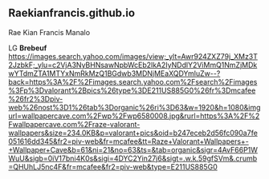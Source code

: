## Raekianfrancis.github.io
Rae Kian Francis Manalo

LG **Brebeuf**
https://images.search.yahoo.com/images/view;_ylt=Awr924ZXZ79j_XMz3T2JzbkF;_ylu=c2VjA3NyBHNsawNpbWcEb2lkA2IyNDdlY2ViMmQ1NmZjMDkwYTdmZTA1MTYxNmRkMzQ1BGdwb3MDNjMEaXQDYmluZw--?back=https%3A%2F%2Fimages.search.yahoo.com%2Fsearch%2Fimages%3Fp%3Dvalorant%2Bpics%26type%3DE211US885G0%26fr%3Dmcafee%26fr2%3Dpiv-web%26nost%3D1%26tab%3Dorganic%26ri%3D63&w=1920&h=1080&imgurl=wallpapercave.com%2Fwp%2Fwp6580008.jpg&rurl=https%3A%2F%2Fwallpapercave.com%2Fraze-valorant-wallpapers&size=234.0KB&p=valorant+pics&oid=b247eceb2d56fc090a7fe051616dd345&fr2=piv-web&fr=mcafee&tt=Raze+Valorant+Wallpapers+-+Wallpaper+Cave&b=61&ni=21&no=63&ts=&tab=organic&sigr=4AvF66P1WWuU&sigb=0iV17bni4K0s&sigi=4DYC2Yin27j6&sigt=.w.k.59gfSVm&.crumb=QHUhLJ5nc4F&fr=mcafee&fr2=piv-web&type=E211US885G0
